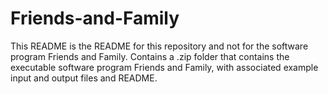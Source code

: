 # Friends-and-Family
This README is the README for this repository and not for the software program Friends and Family.
Contains a .zip folder that contains the executable software program Friends and Family, with associated example input and output files and README.
